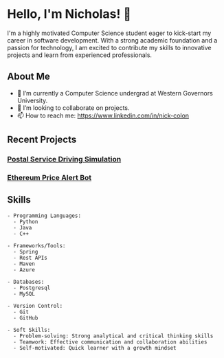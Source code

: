 # Hello, I'm Nicholas! 👋

I'm a highly motivated Computer Science student eager to kick-start my career in software development. With a strong academic foundation and a passion for technology, I am excited to contribute my skills to innovative projects and learn from experienced professionals.


## About Me

- 🔭 I’m currently a Computer Science undergrad at Western Governors University.
- 👯 I’m looking to collaborate on projects.
- 📫 How to reach me: https://www.linkedin.com/in/nick-colon

## Recent Projects

### <a href="https://github.com/nicholas-net/delivery_driver_project">Postal Service Driving Simulation</a>
### <a href="https://github.com/nicholas-net/ethereum-price-signal-bot">Ethereum Price Alert Bot</a>




## Skills

```
- Programming Languages:
  - Python
  - Java
  - C++

- Frameworks/Tools:
  - Spring
  - Rest APIs
  - Maven
  - Azure

- Databases:
  - Postgresql
  - MySQL

- Version Control:
  - Git
  - GitHub

- Soft Skills:
  - Problem-solving: Strong analytical and critical thinking skills
  - Teamwork: Effective communication and collaboration abilities
  - Self-motivated: Quick learner with a growth mindset
```
